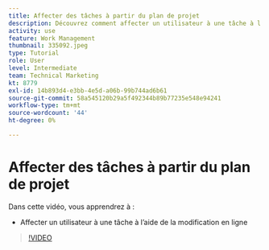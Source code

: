 ```yaml
---
title: Affecter des tâches à partir du plan de projet
description: Découvrez comment affecter un utilisateur à une tâche à l’aide de la modification en ligne dans une [!DNL  Workfront] projet.
activity: use
feature: Work Management
thumbnail: 335092.jpeg
type: Tutorial
role: User
level: Intermediate
team: Technical Marketing
kt: 8779
exl-id: 14b893d4-e3bb-4e5d-a06b-99b744ad6b61
source-git-commit: 58a545120b29a5f492344b89b77235e548e94241
workflow-type: tm+mt
source-wordcount: '44'
ht-degree: 0%

---
```


# Affecter des tâches à partir du plan de projet

Dans cette vidéo, vous apprendrez à :

* Affecter un utilisateur à une tâche à l’aide de la modification en ligne

>[!VIDEO](https://video.tv.adobe.com/v/335092/?quality=12)

<!---
learn more urls:
Notifications: Information about work assigned to me
Assign tasks
Personal time overview
Make smart assignments
Modify multiple user assignments in a task list
--->
